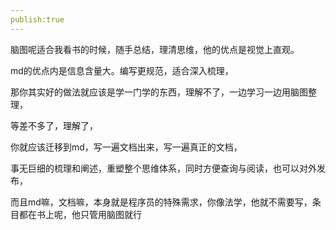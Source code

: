 ```yaml
---
publish:true
---
```


脑图呢适合我看书的时候，随手总结，理清思维，他的优点是视觉上直观。

md的优点内是信息含量大。编写更规范，适合深入梳理，



那你其实好的做法就应该是学一门学的东西，理解不了，一边学习一边用脑图整理，

等差不多了，理解了，

你就应该迁移到md，写一遍文档出来，写一遍真正的文档，

事无巨细的梳理和阐述，重塑整个思维体系，同时方便查询与阅读，也可以对外发布，



而且md嘛，文档嘛，本身就是程序员的特殊需求，你像法学，他就不需要写，条目都在书上呢，他只管用脑图就行